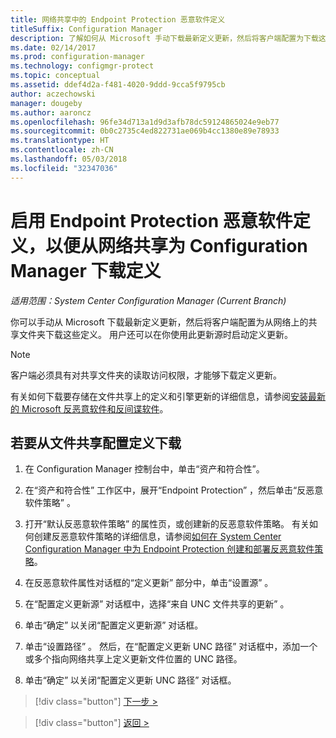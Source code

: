 ```yaml
---
title: 网络共享中的 Endpoint Protection 恶意软件定义
titleSuffix: Configuration Manager
description: 了解如何从 Microsoft 手动下载最新定义更新，然后将客户端配置为下载这些定义。
ms.date: 02/14/2017
ms.prod: configuration-manager
ms.technology: configmgr-protect
ms.topic: conceptual
ms.assetid: ddef4d2a-f481-4020-9ddd-9cca5f9795cb
author: aczechowski
manager: dougeby
ms.author: aaroncz
ms.openlocfilehash: 96fe34d713a1d9d3afb78dc59124865024e9eb77
ms.sourcegitcommit: 0b0c2735c4ed822731ae069b4cc1380e89e78933
ms.translationtype: HT
ms.contentlocale: zh-CN
ms.lasthandoff: 05/03/2018
ms.locfileid: "32347036"
---
```

# <a name="enable-endpoint-protection-malware-definitions-to-download-from-a-network-share-for-configuration-manager"></a>启用 Endpoint Protection 恶意软件定义，以便从网络共享为 Configuration Manager 下载定义

*适用范围：System Center Configuration Manager (Current Branch)*

 你可以手动从 Microsoft 下载最新定义更新，然后将客户端配置为从网络上的共享文件夹下载这些定义。 用户还可以在你使用此更新源时启动定义更新。

> [!NOTE]
>  客户端必须具有对共享文件夹的读取访问权限，才能够下载定义更新。

 有关如何下载要存储在文件共享上的定义和引擎更新的详细信息，请参阅[安装最新的 Microsoft 反恶意软件和反间谍软件](http://www.microsoft.com/security/portal/Definitions/HowToForeFront.aspx)。

## <a name="to-configure-definition-downloads-from-a-file-share"></a>若要从文件共享配置定义下载

1.  在 Configuration Manager 控制台中，单击“资产和符合性”。

2.  在“资产和符合性”  工作区中，展开“Endpoint Protection” ，然后单击“反恶意软件策略” 。

3.  打开“默认反恶意软件策略”  的属性页，或创建新的反恶意软件策略。 有关如何创建反恶意软件策略的详细信息，请参阅[如何在 System Center Configuration Manager 中为 Endpoint Protection 创建和部署反恶意软件策略](endpoint-antimalware-policies.md)。

4.  在反恶意软件属性对话框的“定义更新”  部分中，单击“设置源” 。

5.  在“配置定义更新源”  对话框中，选择“来自 UNC 文件共享的更新” 。

6.  单击“确定”  以关闭“配置定义更新源”  对话框。

7.  单击“设置路径” 。 然后，在“配置定义更新 UNC 路径”  对话框中，添加一个或多个指向网络共享上定义更新文件位置的 UNC 路径。

8.  单击“确定”  以关闭“配置定义更新 UNC 路径”  对话框。


> [!div class="button"]
[下一步 >](endpoint-antimalware-policies.md)

> [!div class="button"]
[返回 >](endpoint-configure-alerts.md)
